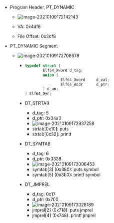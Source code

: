 * Program Header, PT_DYNAMIC
  * ![image-20210109172142143](C:\Users\LJP\AppData\Roaming\Typora\typora-user-images\image-20210109172142143.png)

  * VA: 0x4df8
  * File Offset: 0x3df8

* PT_DYNAMIC Segment

  * ![image-20210109172708678](C:\Users\LJP\AppData\Roaming\Typora\typora-user-images\image-20210109172708678.png)

    * ```c
      typedef struct {
              Elf64_Xword d_tag;
              union {
                      Elf64_Xword     d_val;
                      Elf64_Addr      d_ptr;
              } d_un;
      } Elf64_Dyn;
      ```

    * DT_STRTAB

      * d_tag: 5
      * d_ptr: 0x04a0
      * ![image-20210109172937258](C:\Users\LJP\AppData\Roaming\Typora\typora-user-images\image-20210109172937258.png)
      * strtab[0x10]: puts
      * strtab[0x32]: printf

    * DT_SYMTAB

      * d_tag: 6
      * d_ptr: 0x0338
      * ![image-20210109173006453](C:\Users\LJP\AppData\Roaming\Typora\typora-user-images\image-20210109173006453.png)
      * symtab[3] (0x380): puts symbol
      * symtab[5] (0x3b0): printf symbol

    * DT_JMPREL

      * d_tag: 0x17
      * d_ptr: 0x700
      * ![image-20210109173028189](C:\Users\LJP\AppData\Roaming\Typora\typora-user-images\image-20210109173028189.png)
      * jmprel[2] (0x718): puts jmprel
      * jmprel[4] (0x748): printf jmprel


